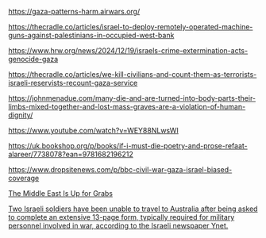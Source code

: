 https://gaza-patterns-harm.airwars.org/

https://thecradle.co/articles/israel-to-deploy-remotely-operated-machine-guns-against-palestinians-in-occupied-west-bank

https://www.hrw.org/news/2024/12/19/israels-crime-extermination-acts-genocide-gaza

https://thecradle.co/articles/we-kill-civilians-and-count-them-as-terrorists-israeli-reservists-recount-gaza-service

https://johnmenadue.com/many-die-and-are-turned-into-body-parts-their-limbs-mixed-together-and-lost-mass-graves-are-a-violation-of-human-dignity/

https://www.youtube.com/watch?v=WEY88NLwsWI

https://uk.bookshop.org/p/books/if-i-must-die-poetry-and-prose-refaat-alareer/7738078?ean=9781682196212

https://www.dropsitenews.com/p/bbc-civil-war-gaza-israel-biased-coverage

[The Middle East Is Up for Grabs](https://archive.md/ZIEiD)

[Two Israeli soldiers have been unable to travel to Australia after being asked to complete an extensive 13-page form, typically required for military personnel involved in war, according to the Israeli newspaper Ynet.
](https://www.instagram.com/p/DDhK4EDqSkw/?igsh=MTk0YzRrcDc1eXNzcQ%3D%3D&img_index=1)
